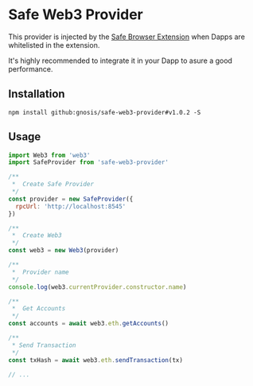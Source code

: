 # Safe Web3 Provider

This provider is injected by the [Safe Browser Extension](https://github.com/gnosis/safe-browser-extension) when Dapps are whitelisted in the extension.

It's highly recommended to integrate it in your Dapp to asure a good performance.

## Installation
```
npm install github:gnosis/safe-web3-provider#v1.0.2 -S
```

## Usage
```js
import Web3 from 'web3'
import SafeProvider from 'safe-web3-provider'

/**
 *  Create Safe Provider
 */
const provider = new SafeProvider({
  rpcUrl: 'http://localhost:8545'
})

/**
 *  Create Web3
 */
const web3 = new Web3(provider)

/**
 *  Provider name
 */
console.log(web3.currentProvider.constructor.name)

/**
 *  Get Accounts
 */
const accounts = await web3.eth.getAccounts()

/**
 * Send Transaction
 */
const txHash = await web3.eth.sendTransaction(tx)

// ...

```
